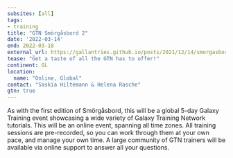 ```yaml
---
subsites: [all]
tags:
- training
title: "GTN Smörgåsbord 2"
date: '2022-03-14'
end: 2022-03-18
external_url: https://gallantries.github.io/posts/2021/12/14/smorgasbord2-tapas/?utm_source=org-website&utm_medium=web&utm_campaign=smorgasbord2
tease: "Get a taste of all the GTN has to offer!"
continent: GL
location:
  name: "Online, Global"
contact: "Saskia Hiltemann & Helena Rasche"
gtn: true
---
```


As with the first edition of Smörgåsbord, this will be a global 5-day Galaxy Training event showcasing a wide variety of Galaxy Training Network tutorials. This will be an online event, spanning all time zones. All training sessions are pre-recorded, so you can work through them at your own pace, and manage your own time. A large community of GTN trainers will be available via online support to answer all your questions.
